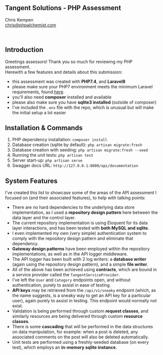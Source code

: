 ## Tangent Solutions - PHP Assessment
Chris Kempen<br />
chris@phpalchemist.com

<br />

## Introduction
Greetings assessors! Thank you so much for reviewing my PHP assessment.<br />
Herewith a few features and details about this submission:

- this assessment was created with <b>PHP7.4</b>, and <b>Laravel8</b>
- please make sure your PHP7 environment meets the minimum Laravel requirements, found [here](https://laravel.com/docs/8.x/deployment#server-requirements).
- you'll also need <b>composer</b> installed and available
- please also make sure you have <b>sqlite3 installed</b> (outside of composer)
- I've included the `.env` file with the repo, which is unusual but will make the initial setup a lot easier

## Installation & Commands
1. PHP dependency installation: `composer install`
2. Database creation (sqlite by default): `php artisan migrate:fresh`
3. Database creation with seeding: `php artisan migrate:fresh --seed`
4. Running the unit tests: `php artisan test`
4. Server start-up: `php artisan serve`
3. Swagger docs URL: `http://127.0.0.1:8000/api/documentation`

## System Features
I've created this list to showcase some of the areas of the API assessment I focused on (and their associated features), to help with talking points:

- There are no hard dependencies to the underlying data store implementation, as I used a <b>repository design pattern</b> here between the data layer and the control layer.
- The current repository implementation is using Eloquent for its data layer interactions, and has been tested with <b>both MySQL and sqlite</b>.
- I even implemented my own (very simple) authentication system to comply with the repository design pattern and eliminate that dependency.
- <b>Gateway design patterns</b> have been employed within the repository implementations, as well as in the API logger middleware.
- The API logger has been built with 2 log writers: a <b>database writer</b> (again using the repository design pattern), and a simple <b>file writer</b>.
- All of the above has been achieved using <b>contracts</b>, which are bound in a service provider called the `TangentServiceProvider`.
- I've left the `User` and `Category` endpoints open, and without authentication, purely to assist in ease of testing.
- <b>API keys</b> may be retrieved from the `/api/v1/sneaky` endpoint (which, as the name suggests, is a sneaky way to get an API key for a particular user), again purely to assist in testing. This endpoint would normally not exist.
- Validation is being performed through custom <b>request classes</b>, and similarly resources are being delivered through custom <b>resource classes</b>.
- There is some <b>cascading</b> that will be performed in the data structures on data manipulation, for example: when a post is deleted, any associated comments on the post will also be deleted automatically.
- Unit tests are performed using a freshly-seeded database (on every test), which employs an <b>in-memory sqlite instance</b>.